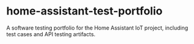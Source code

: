 # home-assistant-test-portfolio
A software testing portfolio for the Home Assistant IoT project, including test cases and API testing artifacts.
